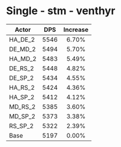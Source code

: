 # Single - stm - venthyr
| Actor | DPS | Increase |
|---|:---:|:---:|
|HA_DE_2|5546|6.70%|
|DE_MD_2|5494|5.70%|
|HA_MD_2|5483|5.49%|
|DE_RS_2|5448|4.82%|
|DE_SP_2|5434|4.55%|
|HA_RS_2|5424|4.36%|
|HA_SP_2|5412|4.12%|
|MD_RS_2|5385|3.60%|
|MD_SP_2|5373|3.38%|
|RS_SP_2|5322|2.39%|
|Base|5197|0.00%|
